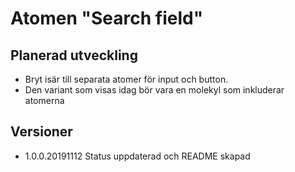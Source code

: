 # Atomen "Search field"

## Planerad utveckling

* Bryt isär till separata atomer för input och button. 
* Den variant som visas idag bör vara en molekyl som inkluderar atomerna

## Versioner 
* 1.0.0.20191112 Status uppdaterad och README skapad